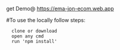 get Demo@ https://ema-jon-ecom.web.app

#To use the locally follow steps:

```
  clone or download
  open any cmd
  run 'npm install'
```



